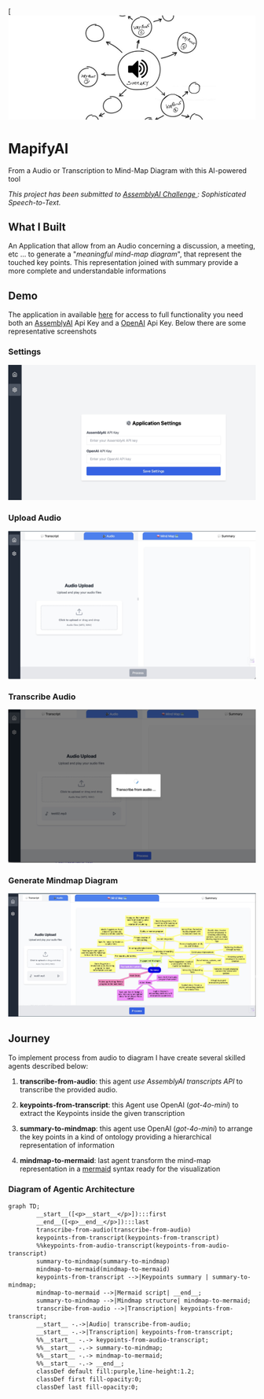 [![MapifyAI](images/cover.jpg)
# MapifyAI
From a Audio or Transcription to Mind-Map Diagram with this AI-powered tool

*This project has been submitted to [AssemblyAI Challenge ](https://dev.to/challenges/assemblyai): Sophisticated Speech-to-Text.*

## What I Built
An Application that allow from an Audio concerning a discussion, a meeting, etc ... to generate a "_meaningful mind-map diagram_", that represent the touched key points. 
This representation joined with summary provide a more complete and understandable informations 

## Demo

The application in available [here](https://bsorrentino.github.io/MapifyAI/) for access to full functionality you need both an [AssemblyAI] Api Key and a [OpenAI] Api Key. 
Below there are some representative screenshots

### Settings 
![Settings](images/settings.jpg)

### Upload Audio
![Upload Audio](images/upload.jpg)

### Transcribe Audio 
![Transcribe Audio](images/transcribe_from_audio.jpg)

### Generate Mindmap Diagram
![Generate Mindmap Diagram](images/result.jpg) 

## Journey
To implement process from audio to diagram I have create several skilled agents described below:

1. **transcribe-from-audio**: this agent _use AssemblyAI transcripts API_ to transcribe the provided audio.

1. **keypoints-from-transcript**: this Agent use OpenAI (_got-4o-mini_) to extract the Keypoints inside the given transcription

1. **summary-to-mindmap**: this agent use OpenAI (_got-4o-mini_) to arrange the key points in a kind of ontology providing a hierarchical representation of information

1. **mindmap-to-mermaid**: last agent transform the mind-map representation in a [mermaid](https://mermaid.js.org) syntax ready for the visualization

### Diagram of Agentic Architecture

```mermaid
graph TD;
        __start__([<p>__start__</p>]):::first
        __end__([<p>__end__</p>]):::last
        transcribe-from-audio(transcribe-from-audio)
        keypoints-from-transcript(keypoints-from-transcript)
        %%keypoints-from-audio-transcript(keypoints-from-audio-transcript)
        summary-to-mindmap(summary-to-mindmap)
        mindmap-to-mermaid(mindmap-to-mermaid)
        keypoints-from-transcript -->|Keypoints summary | summary-to-mindmap;
        mindmap-to-mermaid -->|Mermaid script| __end__;
        summary-to-mindmap -->|Mindmap structure| mindmap-to-mermaid;
        transcribe-from-audio -->|Transcription| keypoints-from-transcript;
        __start__ -.->|Audio| transcribe-from-audio;
        __start__ -.->|Transcription| keypoints-from-transcript;
        %%__start__ -.-> keypoints-from-audio-transcript;
        %%__start__ -.-> summary-to-mindmap;
        %%__start__ -.-> mindmap-to-mermaid;
        %%__start__ -.-> __end__;
        classDef default fill:purple,line-height:1.2;
        classDef first fill-opacity:0;
        classDef last fill-opacity:0;
```

[AssemblyAI]: https://www.assemblyai.com
[OpenAI]: https://openai.com/api/

